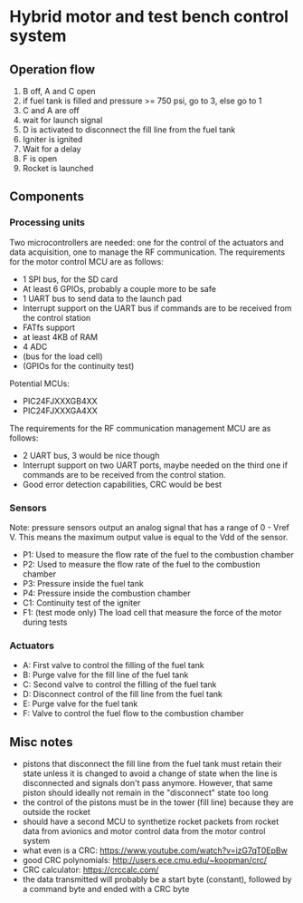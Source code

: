 # Hybrid motor and test bench control system

## Operation flow

1. B off, A and C open
2. if fuel tank is filled and pressure >= 750 psi, go to 3, else go to 1
3. C and A are off
4. wait for launch signal
5. D is activated to disconnect the fill line from the fuel tank
6. Igniter is ignited
7. Wait for a delay
8. F is open
9. Rocket is launched

## Components

### Processing units

Two microcontrollers are needed: one for the control of the actuators and data acquisition, one to manage the RF communication.
The requirements for the motor control MCU are as follows:
- 1 SPI bus, for the SD card
- At least 6 GPIOs, probably a couple more to be safe
- 1 UART bus to send data to the launch pad
- Interrupt support on the UART bus if commands are to be received from the control station
- FATfs support
- at least 4KB of RAM
- 4 ADC
- (bus for the load cell)
- (GPIOs for the continuity test)

Potential MCUs:
- PIC24FJXXXGB4XX
- PIC24FJXXXGA4XX



The requirements for the RF communication management MCU are as follows:
- 2 UART bus, 3 would be nice though
- Interrupt support on two UART ports, maybe needed on the third one if commands are to be received from the control station.
- Good error detection capabilities, CRC would be best


### Sensors

Note: pressure sensors output an analog signal that has a range of 0 - Vref V.
	This means the maximum output value is equal to the Vdd of the sensor.

- P1: Used to measure the flow rate of the fuel to the combustion chamber
- P2: Used to measure the flow rate of the fuel to the combustion chamber
- P3: Pressure inside the fuel tank
- P4: Pressure inside the combustion chamber
- C1: Continuity test of the igniter
- F1: (test mode only) The load cell that measure the force of the motor during tests

### Actuators

- A: First valve to control the filling of the fuel tank
- B: Purge valve for the fill line of the fuel tank
- C: Second valve to control the filling of the fuel tank
- D: Disconnect control of the fill line from the fuel tank
- E: Purge valve for the fuel tank
- F: Valve to control the fuel flow to the combustion chamber

## Misc notes

- pistons that disconnect the fill line from the fuel tank must retain their state unless it is changed to avoid a change of state when the line is disconnected and signals don't pass anymore. However, that same piston should ideally not remain in the "disconnect" state too long
- the control of the pistons must be in the tower (fill line) because they are outside the rocket
- should have a second MCU to synthetize rocket packets from rocket data from avionics and motor control data from the motor control system
- what even is a CRC: https://www.youtube.com/watch?v=izG7qT0EpBw
- good CRC polynomials: http://users.ece.cmu.edu/~koopman/crc/
- CRC calculator: https://crccalc.com/
- the data transmitted will probably be a start byte (constant), followed by a command byte and ended with a CRC byte

